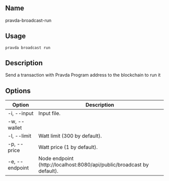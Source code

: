 ## Name
pravda-broadcast-run

## Usage
```pravda broadcast run```

## Description
Send a transaction with Pravda Program address to the blockchain to run it
## Options

|Option|Description|
|----|----|
|-i, --input|Input file.
|-w, --wallet|
|-l, --limit|Watt limit (300 by default).
|-p, --price|Watt price (1 by default).
|-e, --endpoint|Node endpoint (http://localhost:8080/api/public/broadcast by default).
